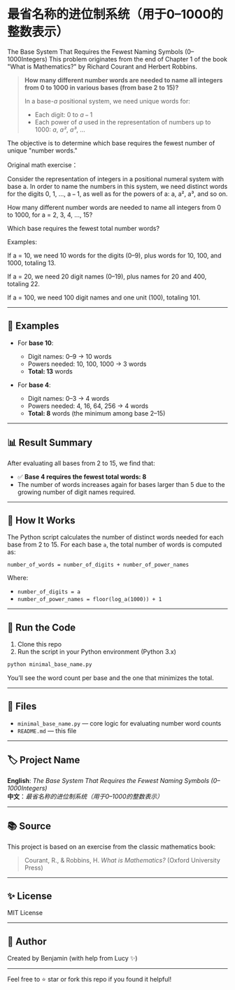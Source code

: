 # 最省名称的进位制系统（用于0–1000的整数表示）

The Base System That Requires the Fewest Naming Symbols (0–1000Integers)
This problem originates from the end of Chapter 1 of the book "What is Mathematics?" by Richard Courant and Herbert Robbins.

> **How many different number words are needed to name all integers from 0 to 1000 in various bases (from base 2 to 15)?**  
> 
> In a base-*a* positional system, we need unique words for:
> - Each digit: 0 to *a* − 1  
> - Each power of *a* used in the representation of numbers up to 1000: *a*, *a²*, *a³*, ...

The objective is to determine which base requires the fewest number of unique "number words."

Original math exercise：

Consider the representation of integers in a positional numeral system with base a. In order to name the numbers in this system, we need distinct words for the digits 0, 1, ..., a − 1, as well as for the powers of a: a, a², a³, and so on.

How many different number words are needed to name all integers from 0 to 1000, for a = 2, 3, 4, ..., 15?

Which base requires the fewest total number words?

Examples:

If a = 10, we need 10 words for the digits (0–9), plus words for 10, 100, and 1000, totaling 13.

If a = 20, we need 20 digit names (0–19), plus names for 20 and 400, totaling 22.

If a = 100, we need 100 digit names and one unit (100), totaling 101.

---

## 📌 Examples

- For **base 10**:
  - Digit names: 0–9 → 10 words
  - Powers needed: 10, 100, 1000 → 3 words
  - **Total: 13** words

- For **base 4**:
  - Digit names: 0–3 → 4 words
  - Powers needed: 4, 16, 64, 256 → 4 words
  - **Total: 8** words (the minimum among base 2–15)

---

## 📊 Result Summary

After evaluating all bases from 2 to 15, we find that:

- ✅ **Base 4 requires the fewest total words: 8**
- The number of words increases again for bases larger than 5 due to the growing number of digit names required.

---

## 🧠 How It Works

The Python script calculates the number of distinct words needed for each base from 2 to 15. For each base `a`, the total number of words is computed as:

```
number_of_words = number_of_digits + number_of_power_names
```

Where:
- `number_of_digits = a`
- `number_of_power_names = floor(log_a(1000)) + 1`

---

## 🧪 Run the Code

1. Clone this repo
2. Run the script in your Python environment (Python 3.x)

```bash
python minimal_base_name.py
```

You’ll see the word count per base and the one that minimizes the total.

---

## 📁 Files

- `minimal_base_name.py` — core logic for evaluating number word counts
- `README.md` — this file

---

## 🏷️ Project Name

**English**: _The Base System That Requires the Fewest Naming Symbols (0–1000Integers)_  
**中文**：_最省名称的进位制系统（用于0–1000的整数表示）_

---

## 📚 Source

This project is based on an exercise from the classic mathematics book:

> Courant, R., & Robbins, H. _What is Mathematics?_ (Oxford University Press)

---

## ✨ License

MIT License

---

## 🙌 Author

Created by Benjamin (with help from Lucy ✨)

---

Feel free to ⭐ star or fork this repo if you found it helpful!

